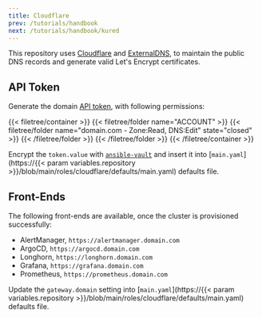 ```yaml
---
title: Cloudflare
prev: /tutorials/handbook
next: /tutorials/handbook/kured
---
```


This repository uses [Cloudflare](https://www.cloudflare.com) and [ExternalDNS](https://github.com/kubernetes-sigs/external-dns), to maintain the public DNS records and generate valid Let's Encrypt certificates.

<!--more-->

## API Token

Generate the domain [API token](https://developers.cloudflare.com/fundamentals/api/get-started/create-token/), with following permissions:

{{< filetree/container >}}
  {{< filetree/folder name="ACCOUNT" >}}
    {{< filetree/folder name="domain.com - Zone:Read, DNS:Edit" state="closed" >}}
    {{< /filetree/folder >}}
  {{< /filetree/folder >}}
{{< /filetree/container >}}

Encrypt the `token.value` with [`ansible-vault`](/k3s-cluster/tutorials/handbook/ansible/#vault) and insert it into 
[`main.yaml`](https://{{< param variables.repository >}}/blob/main/roles/cloudflare/defaults/main.yaml) defaults file.

## Front-Ends

The following front-ends are available, once the cluster is provisioned successfully:

- AlertManager, `https://alertmanager.domain.com`
- ArgoCD, `https://argocd.domain.com`
- Longhorn, `https://longhorn.domain.com`
- Grafana, `https://grafana.domain.com`
- Prometheus, `https://prometheus.domain.com`

Update the `gateway.domain` setting into [`main.yaml`](https://{{< param variables.repository >}}/blob/main/roles/cloudflare/defaults/main.yaml) defaults file.
